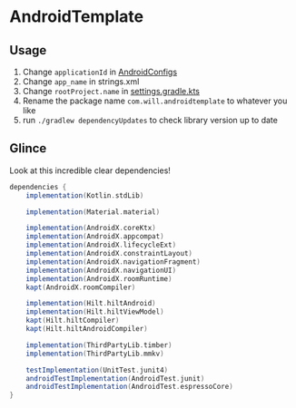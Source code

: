 # AndroidTemplate

## Usage
1. Change `applicationId` in [AndroidConfigs](buildSrc/src/main/java/AndroidConfigs)
2. Change `app_name` in strings.xml
3. Change `rootProject.name` in [settings.gradle.kts](settings.gradle.kts)
4. Rename the package name `com.will.androidtemplate` to whatever you like
5. run `./gradlew dependencyUpdates` to check library version up to date


## Glince
Look at this incredible clear dependencies!

```gradle
dependencies {
    implementation(Kotlin.stdLib)

    implementation(Material.material)

    implementation(AndroidX.coreKtx)
    implementation(AndroidX.appcompat)
    implementation(AndroidX.lifecycleExt)
    implementation(AndroidX.constraintLayout)
    implementation(AndroidX.navigationFragment)
    implementation(AndroidX.navigationUI)
    implementation(AndroidX.roomRuntime)
    kapt(AndroidX.roomCompiler)

    implementation(Hilt.hiltAndroid)
    implementation(Hilt.hiltViewModel)
    kapt(Hilt.hiltCompiler)
    kapt(Hilt.hiltAndroidCompiler)

    implementation(ThirdPartyLib.timber)
    implementation(ThirdPartyLib.mmkv)

    testImplementation(UnitTest.junit4)
    androidTestImplementation(AndroidTest.junit)
    androidTestImplementation(AndroidTest.espressoCore)
}
```
